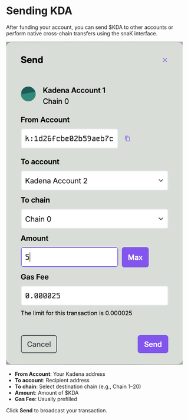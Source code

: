 # Sending KDA

After funding your account, you can send $KDA to other accounts or perform native cross-chain transfers using the snaK interface.

![Send KDA](../images/send-kda.png)

- **From Account**: Your Kadena address  
- **To account**: Recipient address  
- **To chain**: Select destination chain (e.g., Chain 1–20)  
- **Amount**: Amount of $KDA  
- **Gas Fee**: Usually prefilled

Click **Send** to broadcast your transaction.
